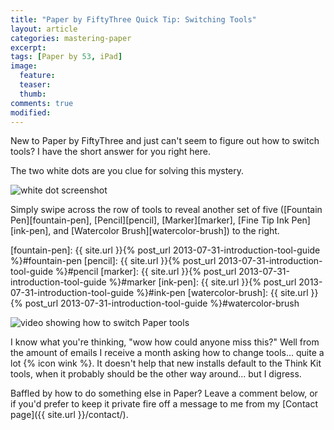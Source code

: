 ```yaml
---
title: "Paper by FiftyThree Quick Tip: Switching Tools"
layout: article
categories: mastering-paper
excerpt:
tags: [Paper by 53, iPad]
image:
  feature:
  teaser:
  thumb:
comments: true
modified: 
---
```


New to Paper by FiftyThree and just can't seem to figure out how to switch tools? I have the short answer for you right here.

The two white dots are you clue for solving this mystery. 

![white dot screenshot]()

Simply swipe across the row of tools to reveal another set of five ([Fountain Pen][fountain-pen], [Pencil][pencil], [Marker][marker], [Fine Tip Ink Pen][ink-pen], and [Watercolor Brush][watercolor-brush]) to the right.

[fountain-pen]: {{ site.url }}{% post_url 2013-07-31-introduction-tool-guide %}#fountain-pen
[pencil]: {{ site.url }}{% post_url 2013-07-31-introduction-tool-guide %}#pencil
[marker]: {{ site.url }}{% post_url 2013-07-31-introduction-tool-guide %}#marker
[ink-pen]: {{ site.url }}{% post_url 2013-07-31-introduction-tool-guide %}#ink-pen
[watercolor-brush]: {{ site.url }}{% post_url 2013-07-31-introduction-tool-guide %}#watercolor-brush

![video showing how to switch Paper tools]()

I know what you're thinking, "wow how could anyone miss this?" Well from the amount of emails I receive a month asking how to change tools... quite a lot {% icon wink %}. It doesn't help that new installs default to the Think Kit tools, when it probably should be the other way around... but I digress.

Baffled by how to do something else in Paper? Leave a comment below, or if you'd prefer to keep it private fire off a message to me from my [Contact page]({{ site.url }}/contact/).
